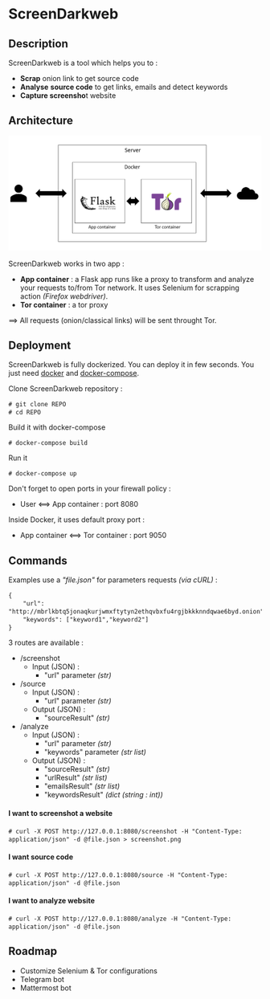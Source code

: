 # ScreenDarkweb



## Description

ScreenDarkweb is a tool which helps you to :
- **Scrap** onion link to get source code
- **Analyse** **source code** to get links, emails and detect keywords
- **Capture screensho**t website


## Architecture

![Architecture of screendarkweb with 2 containers in a dedicated server](https://raw.githubusercontent.com/ArnaudLhutereau/Screendarkweb/main/architecture.png)

ScreenDarkweb works in two app :
- **App container** : a Flask app runs like a proxy to transform and analyze your requests to/from Tor network. It uses Selenium for scrapping action *(Firefox webdriver)*.
- **Tor container** : a tor proxy

==> All requests (onion/classical links) will be sent throught Tor.
  

## Deployment

ScreenDarkweb is fully dockerized. You can deploy it in few seconds.
You just need [docker](https://docs.docker.com/engine/install/) and [docker-compose](https://docs.docker.com/compose/install/).

Clone ScreenDarkweb repository :
```
# git clone REPO
# cd REPO
```

Build it with docker-compose

```
# docker-compose build
```

Run it 
```
# docker-compose up
```


Don't forget to open ports in your firewall policy :
- User <==> App container : port 8080

Inside Docker, it uses default proxy port :
- App container <==> Tor container : port 9050


## Commands

Examples use a *"file.json"* for parameters requests *(via cURL)* :

```
{
    "url": "http://mbrlkbtq5jonaqkurjwmxftytyn2ethqvbxfu4rgjbkkknndqwae6byd.onion",
    "keywords": ["keyword1","keyword2"]
}
```

3 routes are available :
- /screenshot 
	- Input (JSON) : 
		- "url" parameter *(str)*
- /source
	- Input (JSON) :
		- "url" parameter *(str)*
	- Output (JSON) :
		- "sourceResult" *(str)*
- /analyze
	- Input (JSON) :
		- "url" parameter *(str)*
		- "keywords" parameter *(str list)*
	- Output (JSON) :
		- "sourceResult" *(str)*
		- "urlResult" *(str list)*
		- "emailsResult" *(str list)*
		- "keywordsResult" *(dict (string : int))*



#### I want to screenshot a website
```
# curl -X POST http://127.0.0.1:8080/screenshot -H "Content-Type: application/json" -d @file.json > screenshot.png
```
  
#### I want source code

```
# curl -X POST http://127.0.0.1:8080/source -H "Content-Type: application/json" -d @file.json
```
  

#### I want to analyze website
```
# curl -X POST http://127.0.0.1:8080/analyze -H "Content-Type: application/json" -d @file.json
```
  


## Roadmap

- Customize Selenium & Tor configurations
- Telegram bot
- Mattermost bot
